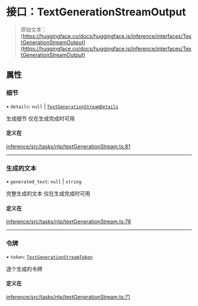 # 接口：TextGenerationStreamOutput

> 原始文本：[https://huggingface.co/docs/huggingface.js/inference/interfaces/TextGenerationStreamOutput](https://huggingface.co/docs/huggingface.js/inference/interfaces/TextGenerationStreamOutput)

## 属性

### 细节

• `details`: `null` | [`TextGenerationStreamDetails`](TextGenerationStreamDetails)

生成细节 仅在生成完成时可用

#### 定义在

[inference/src/tasks/nlp/textGenerationStream.ts:81](https://github.com/huggingface/huggingface.js/blob/main/packages/inference/src/tasks/nlp/textGenerationStream.ts#L81)

* * *

### 生成的文本

• `generated_text`: `null` | `string`

完整生成的文本 仅在生成完成时可用

#### 定义在

[inference/src/tasks/nlp/textGenerationStream.ts:76](https://github.com/huggingface/huggingface.js/blob/main/packages/inference/src/tasks/nlp/textGenerationStream.ts#L76)

* * *

### 令牌

• `token`: [`TextGenerationStreamToken`](TextGenerationStreamToken)

逐个生成的令牌

#### 定义在

[inference/src/tasks/nlp/textGenerationStream.ts:71](https://github.com/huggingface/huggingface.js/blob/main/packages/inference/src/tasks/nlp/textGenerationStream.ts#L71)
